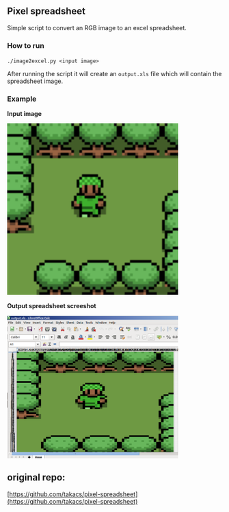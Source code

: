 ## Pixel spreadsheet

Simple script to convert an RGB image to an excel spreadsheet.

### How to run

`./image2excel.py <input image>`

After running the script it will create an `output.xls` file which will contain the spreadsheet image.

### Example

**Input image**

<img src="me.png" width=400>

**Output spreadsheet screeshot**

<img src="me-spreadsheet.png" width=400>


## original repo:
[https://github.com/takacs/pixel-spreadsheet](https://github.com/takacs/pixel-spreadsheet)
